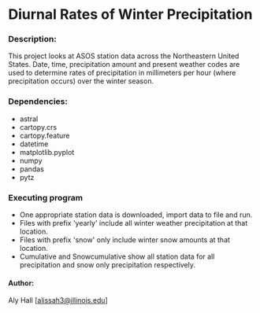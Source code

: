 # Diurnal Rates of Winter Precipitation

### Description:

This project looks at ASOS station data across the Northeastern United States. Date, time, precipitation amount and present weather codes are used to determine rates of precipitation in millimeters per hour (where precipitation occurs) over the winter season. 


### Dependencies:

* astral
* cartopy.crs
* cartopy.feature
* datetime
* matplotlib.pyplot
* numpy
* pandas
* pytz


### Executing program

* One appropriate station data is downloaded, import data to file and run.
* Files with prefix 'yearly' include all winter weather precipitation at that location.
* Files with prefix 'snow' only include winter snow amounts at that location.
* Cumulative and Snowcumulative show all station data for all precipitation and snow only precipitation respectively.


#### Author:

Aly Hall
[alissah3@illinois.edu]

